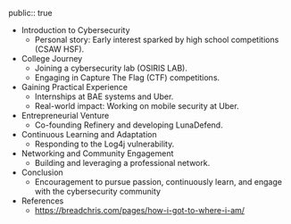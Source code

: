public:: true

- Introduction to Cybersecurity
	- Personal story: Early interest sparked by high school competitions (CSAW HSF).
- College Journey
	- Joining a cybersecurity lab (OSIRIS LAB).
	- Engaging in Capture The Flag (CTF) competitions.
- Gaining Practical Experience
	- Internships at BAE systems and Uber.
	- Real-world impact: Working on mobile security at Uber.
- Entrepreneurial Venture
	- Co-founding Refinery and developing LunaDefend.
- Continuous Learning and Adaptation
	- Responding to the Log4j vulnerability.
- Networking and Community Engagement
	- Building and leveraging a professional network.
- Conclusion
	- Encouragement to pursue passion, continuously learn, and engage with the cybersecurity community​
- References
	- https://breadchris.com/pages/how-i-got-to-where-i-am/